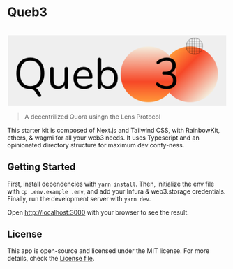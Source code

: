 # Queb3

<p align="center">
    <br>
    <img src="img/logo.png" width="500"/>
    <br>
<p>


> A decentrilized Quora usingn the Lens Protocol

This starter kit is composed of Next.js and Tailwind CSS, with RainbowKit, ethers, & wagmi for all your web3 needs. It uses Typescript and an opinionated directory structure for maximum dev confy-ness.

## Getting Started

First, install dependencies with `yarn install`. Then, initialize the env file with `cp .env.example .env`, and add your Infura & web3.storage credentials. Finally, run the development server with `yarn dev`.

Open [http://localhost:3000](http://localhost:3000) with your browser to see the result.

## License

This app is open-source and licensed under the MIT license. For more details, check the [License file](LICENSE).

